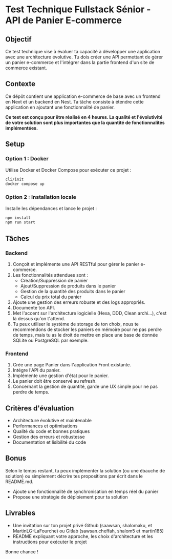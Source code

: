 # Test Technique Fullstack Sénior - API de Panier E-commerce

## Objectif

Ce test technique vise à évaluer ta capacité à développer une application avec une architecture évolutive. Tu dois créer une API permettant de gérer un panier e-commerce et l'intégrer dans la partie frontend d'un site de commerce existant.

## Contexte

Ce dépôt contient une application e-commerce de base avec un frontend en Next et un backend en Nest. Ta tâche consiste à étendre cette application en ajoutant une fonctionnalité de panier.

**Ce test est conçu pour être réalisé en 4 heures. La qualité et l'évolutivité de votre solution sont plus importantes que la quantité de fonctionnalités implémentées.**

## Setup

### Option 1 : Docker

Utilise Docker et Docker Compose pour exécuter ce projet :

```bash
cli/init
docker compose up
```

### Option 2 : Installation locale

Installe les dépendances et lance le projet :

```bash
npm install
npm run start
```

## Tâches

### Backend

1. Conçoit et implémente une API RESTful pour gérer le panier e-commerce.
2. Les fonctionnalités attendues sont :
   - Creation/Suppression de panier
   - Ajout/Suppression de produits dans le panier
   - Gestion de la quantité des produits dans le panier
   - Calcul du prix total du panier
3. Ajoute une gestion des erreurs robuste et des logs appropriés.
4. Documente ton API.
5. Met l'accent sur l'architecture logicielle (Hexa, DDD, Clean archi...), c'est là dessus qu'on t'attend.
6. Tu peux utiliser le système de storage de ton choix, nous te recommendons de stocker les paniers en mémoire pour ne pas perdre de temps, mais tu as le droit de mettre en place une base de donnée SQLite ou PostgreSQL par exemple.

### Frontend

1. Crée une page Panier dans l'application Front existante.
2. Intégre l'API du panier.
3. Implémente une gestion d'état pour le panier.
4. Le panier doit être conservé au refresh.
5. Concernant la gestion de quantité, garde une UX simple pour ne pas perdre de temps.

## Critères d'évaluation

- Architecture évolutive et maintenable
- Performances et optimisations
- Qualité du code et bonnes pratiques
- Gestion des erreurs et robustesse
- Documentation et lisibilité du code

## Bonus

Selon le temps restant, tu peux implémenter la solution (ou une ébauche de solution) ou simplement décrire tes propositions par écrit dans le README.md.

- Ajoute une fonctionnalité de synchronisation en temps réel du panier
- Propose une stratégie de déploiement pour ta solution

## Livrables

- Une invitation sur ton projet privé Github (saawsan, shalomaku, et MartinLG-LaFourche) ou Gitlab (sawsan.cheffah, shalom5 et martin185)
- README expliquant votre approche, les choix d'architecture et les instructions pour exécuter le projet

Bonne chance !
